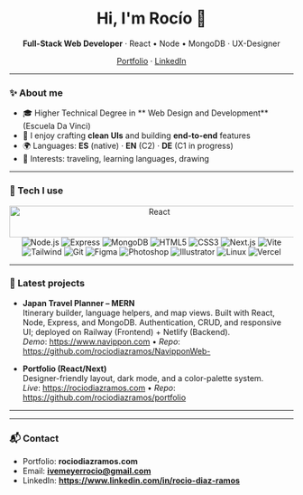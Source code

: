<!-- Profile README for rociodiazramos -->
<div align="center">

<h1>Hi, I'm Rocío 👋</h1>
<p><strong>Full-Stack Web Developer</strong> · React • Node • MongoDB · UX-Designer</p>

<a href="https://rociodiazramos.com" target="_blank">Portfolio</a> ·
<a href="https://www.linkedin.com/in/rocio-diaz-ramos" target="_blank">LinkedIn</a>

</div>

---

### ✨ About me
- 🎓 Higher Technical Degree in ** Web Design and Development** (Escuela Da Vinci)
- 🧰 I enjoy crafting **clean UIs** and building **end-to-end** features
- 🌍 Languages: **ES** (native) · **EN** (C2) · **DE** (C1 in progress)
- 🎒 Interests: traveling, learning languages, drawing

---

### 🧱 Tech I use
<div align="center">

<!-- Core -->
<img alt="React"   width="516" height="56"  src="https://img.shields.io/badge/React-20232A?logo=react&logoColor=61DAFB&labelColor=20232A" />
<img alt="Node.js" src="https://img.shields.io/badge/Node.js-20232A?logo=nodedotjs&logoColor=339933&labelColor=20232A" />
<img alt="Express" src="https://img.shields.io/badge/Express-20232A?logo=express&logoColor=FFFFFF&labelColor=20232A" />
<img alt="MongoDB" src="https://img.shields.io/badge/MongoDB-20232A?logo=mongodb&logoColor=47A248&labelColor=20232A" />

<!-- Frontend -->
<img alt="HTML5" src="https://img.shields.io/badge/HTML5-20232A?logo=html5&logoColor=E34F26&labelColor=20232A" />
<img alt="CSS3" src="https://img.shields.io/badge/CSS3-20232A?logo=css3&logoColor=1572B6&labelColor=20232A" />
<img alt="Next.js" src="https://img.shields.io/badge/Next.js-20232A?logo=nextdotjs&logoColor=FFFFFF&labelColor=20232A" />
<img alt="Vite" src="https://img.shields.io/badge/Vite-20232A?logo=vite&logoColor=646CFF&labelColor=20232A" />
<img alt="Tailwind" src="https://img.shields.io/badge/Tailwind-20232A?logo=tailwindcss&logoColor=06B6D4&labelColor=20232A" />

<!-- Tools -->
<img alt="Git" src="https://img.shields.io/badge/Git-20232A?logo=git&logoColor=F05032&labelColor=20232A" />
<img alt="Figma" src="https://img.shields.io/badge/Figma-20232A?logo=figma&logoColor=F24E1E&labelColor=20232A" />
<img alt="Photoshop" src="https://img.shields.io/badge/Photoshop-20232A?logo=adobephotoshop&logoColor=31A8FF&labelColor=20232A" />
<img alt="Illustrator" src="https://img.shields.io/badge/Illustrator-20232A?logo=adobeillustrator&logoColor=FF9A00&labelColor=20232A" />
<img alt="Linux" src="https://img.shields.io/badge/Linux-20232A?logo=linux&logoColor=FCC624&labelColor=20232A" />
<img alt="Vercel" src="https://img.shields.io/badge/Vercel-20232A?logo=vercel&logoColor=FFFFFF&labelColor=20232A" />

</div>



---

### 📌 Latest projects

- **Japan Travel Planner – MERN**  
   Itinerary builder, language helpers, and map views. Built with React, Node, Express, and MongoDB. Authentication, CRUD, and responsive UI; deployed on Railway (Frontend) + Netlify (Backend).  
  _Demo_: https://www.navippon.com • _Repo_: https://github.com/rociodiazramos/NavipponWeb-

- **Portfolio (React/Next)**  
  Designer-friendly layout, dark mode, and a color-palette system.  
  _Live_: https://rociodiazramos.com • _Repo_: https://github.com/rociodiazramos/portfolio

---


---

### 📬 Contact
- Portfolio: **rociodiazramos.com**  
- Email: **ivemeyerrocio@gmail.com**  
- LinkedIn: **https://www.linkedin.com/in/rocio-diaz-ramos**
